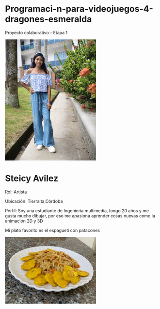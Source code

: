 # Programaci-n-para-videojuegos-4-dragones-esmeralda
Proyecto colaborativo - Etapa 1

<img src="steicy\Imagen de WhatsApp 2025-08-25 a las 14.04.35_a672fdfb.jpg" alt="Steicy" width="300">

<h1>Steicy Avilez</h1>

<p>Rol: Artista </p>

<p>Ubicación: Tierralta,Córdoba</p>

<p>Perfil: Soy una estudiante de Ingeniería multimedia, tongo 20 años y me gusta mucho dibujar, por eso me apasiona aprender cosas nuevas como la animación 2D y 3D</p>

<p>Mi plato favorito es el espagueti con patacones</p>

<img src="steicy\Imagen de WhatsApp 2025-08-25 a las 14.14.09_c6416fba.jpg" alt="Mi plato favorito" width="300">

